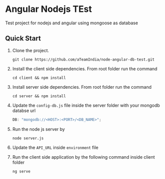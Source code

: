 # Angular Nodejs TEst

Test project for nodejs and angular using mongoose as database

## Quick Start

1. Clone the project.
   ```
   git clone https://github.com/aTeamIndia/node-angular-db-test.git
   ```
2. Install the client side dependencies. From root folder run the command
   ```
   cd client && npm install
   ```
3. Install server side dependencies. From root folder run the command
   ```
   cd server && npm install
   ```
4. Update the `config-db.js` file inside the server folder with your mongodb databse url

   ```javascript
   DB: "mongodb://<HOST>:<PORT>/<DB_NAME>";
   ```

5. Run the node js server by

   ```
   node server.js
   ```

6. Update the `API_URL` inside `environment` file

7. Run the client side application by the following command inside client folder
   ```
   ng serve
   ```
